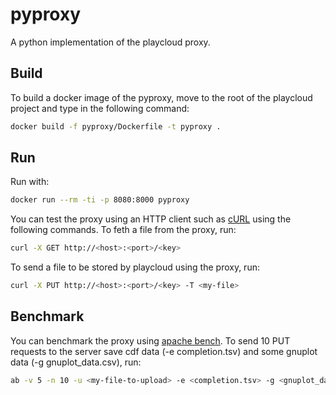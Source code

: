# pyproxy

A python implementation of the playcloud proxy.

## Build
To build a docker image of the pyproxy, move to the root of the playcloud project and type in the following command:
```bash
docker build -f pyproxy/Dockerfile -t pyproxy .
```
## Run
Run with:
```bash
docker run --rm -ti -p 8080:8000 pyproxy
```

You can test the proxy using an HTTP client such as [cURL](https://curl.haxx.se) using the following commands.
To feth a file from the proxy, run:
```bash
curl -X GET http://<host>:<port>/<key>
```
To send a file to be stored by playcloud using the proxy, run:
```bash
curl -X PUT http://<host>:<port>/<key> -T <my-file>
```

## Benchmark
You can benchmark the proxy using [apache bench](https://httpd.apache.org/docs/2.2/programs/ab.html).
To send 10 PUT requests to the server save cdf data (-e completion.tsv) and some gnuplot data (-g gnuplot_data.csv), run:  
```bash
ab -v 5 -n 10 -u <my-file-to-upload> -e <completion.tsv> -g <gnuplot_data.csv> http://<host>:<port>
```
